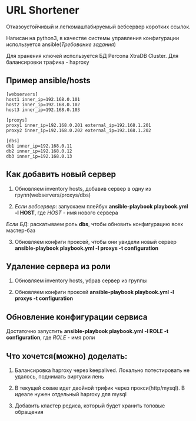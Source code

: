 # URL Shortener

Отказоустойчивый и легкомаштабируемый вебсервер коротких ссылок.

Написан на python3, в качестве системы управления конфигурации используется ansible(*Требование задания*)

Для хранения ключей используется БД Percona XtraDB Cluster. Для балансировки трафика - haproxy


## Пример ansible/hosts
```
[webservers]
host1 inner_ip=192.168.0.101
host2 inner_ip=192.168.0.102
host3 inner_ip=192.168.0.103

[proxys]
proxy1 inner_ip=192.168.0.201 external_ip=192.168.1.201
proxy2 inner_ip=192.168.0.202 external_ip=192.168.1.202

[dbs]
db1 inner_ip=192.168.0.11
db2 inner_ip=192.168.0.12
db3 inner_ip=192.168.0.13
```


## Как добавить новый сервер
1. Обновляем inventory hosts, добавив сервер в одну из групп(webservers/proxys/dbs)

2. *Если вебсервер*: запускаем плейбук **ansible-playbook playbook.yml -l HOST**, где *HOST* - имя нового сервера

*Если БД*: раскатываем роль **dbs**, чтобы обновить конфигурацию всех мастер-баз

3. Обновляем конфиги проксей, чтобы они увидели новый сервер **ansible-playbook playbook.yml -l proxys -t configuration**


## Удаление сервера из роли
1. Обновляем inventory hosts, убрав сервер из группы

2. Обновляем конфиги проксей **ansible-playbook playbook.yml -l proxys -t configuration**


## Обновление конфигурации сервиса
Достаточно запустить **ansible-playbook playbook.yml -l ROLE -t configuration**, где *ROLE* - имя роли


## Что хочется(можно) доделать:
1. Балансировка haproxy через keepalived. Локально потестировать не удалось, поднимать виртуаки лень

2. В текущей схеме идет двойной трифик через прокси(http/mysql). В идеале нужен отдельный haproxy для mysql

3. Добавить кластер редиса, который будет хранить топовые обращения

